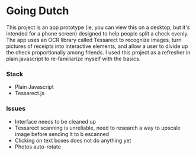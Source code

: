 # Going Dutch

This project is an app prototype (ie, you can view this on a desktop, but it's intended for a phone screen) designed to help people split a check evenly. The app uses an OCR library called Tessarect to recognize images, turn pictures of receipts into interactive elements, and allow a user to divide up the check proportionally among friends. I used this project as a refresher in plain javascript to re-familiarize myself with the basics.

### Stack
- Plain Javascript
- Tessarect.js

### Issues
- Interface needs to be cleaned up
- Tessarect scanning is unreliable, need to research a way to upscale image before sending it to b escanned
- Clicking on text boxes does not do anything yet
- Photos auto-rotate
